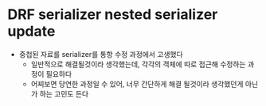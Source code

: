 # DRF serializer nested serializer update
- 중첩된 자료를 serializer를 통항 수정 과정에서 고생했다
    - 일반적으로 해결될것이라 생각했는데, 각각의 객체에 따로 접근해 수정하는 과정이 필요하다
    - 어찌보면 당연한 과정일 수 있어, 너무 간단하게 해결 될것이라 생각했던게 아닌가 하는 고민도 든다